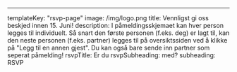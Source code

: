 ---

templateKey: "rsvp-page"
image: /img/logo.png
title: Vennligst gi oss beskjed innen 15. Juni!
description: I påmeldingsskjemaet kan hver person legges til individuelt. Så snart den første personen (f.eks. deg) er lagt til, kan den neste personen (f.eks. partner) legges til på oversiktssiden ved å klikke på "Legg til en annen gjest". Du kan også bare sende inn partner som seperat påmelding!
rsvpTitle: Er du
rsvpSubheading: med?
subheading: RSVP